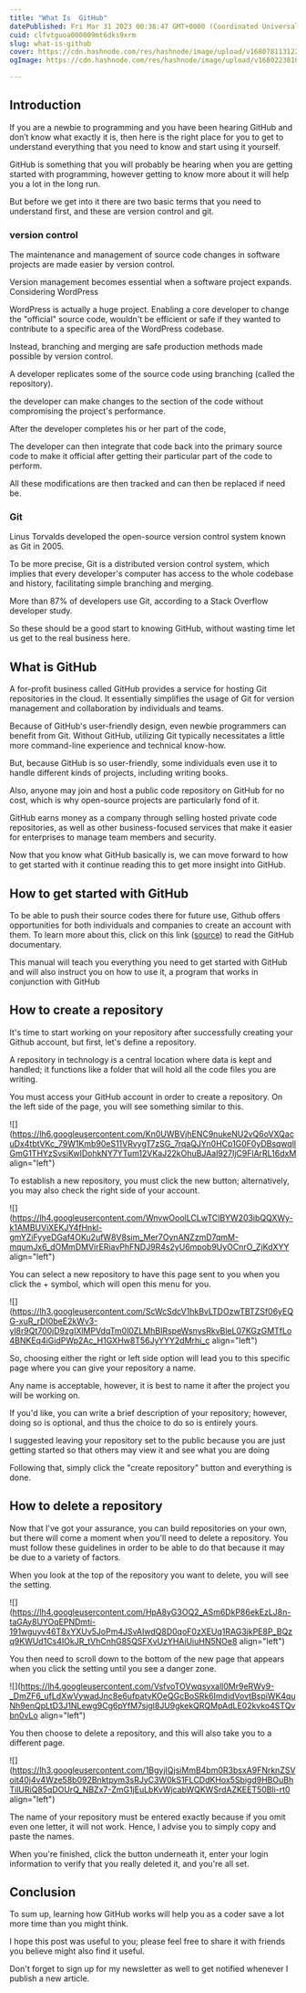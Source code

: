 ```yaml
---
title: "What Is  GitHub"
datePublished: Fri Mar 31 2023 00:38:47 GMT+0000 (Coordinated Universal Time)
cuid: clfvtguoa000009mt6dks9xrm
slug: what-is-github
cover: https://cdn.hashnode.com/res/hashnode/image/upload/v1680781131226/54272520-5371-4c85-8d6e-67e2799571c2.png
ogImage: https://cdn.hashnode.com/res/hashnode/image/upload/v1680223810321/18719daa-8eff-4914-8f0b-aaa10d28a33a.png

---
```


## Introduction

If you are a newbie to programming and you have been hearing GitHub and don’t know what exactly it is, then here is the right place for you to get to understand everything that you need to know and start using it yourself.

GitHub is something that you will probably be hearing when you are getting started with programming, however getting to know more about it will help you a lot in the long run.

But before we get into it there are two basic terms that you need to understand first, and these are version control and git.

### **version control**

The maintenance and management of source code changes in software projects are made easier by version control.

Version management becomes essential when a software project expands. Considering WordPress

WordPress is actually a huge project. Enabling a core developer to change the "official" source code, wouldn't be efficient or safe if they wanted to contribute to a specific area of the WordPress codebase.

Instead, branching and merging are safe production methods made possible by version control.

A developer replicates some of the source code using branching (called the repository).

the developer can make changes to the section of the code without compromising the project's performance.

After the developer completes his or her part of the code,

The developer can then integrate that code back into the primary source code to make it official after getting their particular part of the code to perform.

All these modifications are then tracked and can then be replaced if need be.

### **Git**

Linus Torvalds developed the open-source version control system known as Git in 2005.

To be more precise, Git is a distributed version control system, which implies that every developer's computer has access to the whole codebase and history, facilitating simple branching and merging.

More than 87% of developers use Git, according to a Stack Overflow developer study.

So these should be a good start to knowing GitHub, without wasting time let us get to the real business here.

## What is GitHub

A for-profit business called GitHub provides a service for hosting Git repositories in the cloud. It essentially simplifies the usage of Git for version management and collaboration by individuals and teams.

Because of GitHub's user-friendly design, even newbie programmers can benefit from Git. Without GitHub, utilizing Git typically necessitates a little more command-line experience and technical know-how.

But, because GitHub is so user-friendly, some individuals even use it to handle different kinds of projects, including writing books.

Also, anyone may join and host a public code repository on GitHub for no cost, which is why open-source projects are particularly fond of it.

GitHub earns money as a company through selling hosted private code repositories, as well as other business-focused services that make it easier for enterprises to manage team members and security.

Now that you know what GitHub basically is, we can move forward to how to get started with it continue reading this to get more insight into GitHub.

## How to get started with GitHub

To be able to push their source codes there for future use, Github offers opportunities for both individuals and companies to create an account with them. To learn more about this, click on this link ([source](https://docs.github.com/en/get-started)) to read the GitHub documentary.

This manual will teach you everything you need to get started with GitHub and will also instruct you on how to use it, a program that works in conjunction with GitHub

## How to create a repository

It's time to start working on your repository after successfully creating your Github account, but first, let's define a repository.

A repository in technology is a central location where data is kept and handled; it functions like a folder that will hold all the code files you are writing.

You must access your GitHub account in order to create a repository. On the left side of the page, you will see something similar to this.

![](https://lh6.googleusercontent.com/Kn0UWBVjhENC9nukeNU2vQ6oVXQacuDx4tbtVKc_79W1Kmb90eS11VRvygT7zSG_7rqaQJYn0HCp1G0F0yDBsqwqllGmG1THYzSvsiKwIDohkNY7YTum12VKaJ22kOhuBJAal927IjC9FlArRL16dxM align="left")

To establish a new repository, you must click the new button; alternatively, you may also check the right side of your account.

![](https://lh4.googleusercontent.com/WnvwOoolLCLwTClBYW203ibQQXWy-k1AMBUViXEKJY4fHnkl-gmYZiFyyeDGaf4OKu2ufW8V8sim_Mer7OynANZzmD7qmM-mqumJx6_dOMmDMVirERiavPhFNDJ9R4s2yU6mpob9UyOCnrO_ZjKdXYY align="left")

You can select a new repository to have this page sent to you when you click the + symbol, which will open this menu for you.

![](https://lh3.googleusercontent.com/ScWcSdcV1hkBvLTDOzwTBTZSf06yEQG-xuR_rDI0beE2kWv3-yl8r9Qt700jD9zgIXlMPVdqTm0l0ZLMhBIRspeWsnysRkvBleL07KGzGMTfLo4BNKEq4iGidPWp2Ac_H1GXHw8T56JyYYY2dMrhi_c align="left")

So, choosing either the right or left side option will lead you to this specific page where you can give your repository a name.

Any name is acceptable, however, it is best to name it after the project you will be working on.

If you'd like, you can write a brief description of your repository; however, doing so is optional, and thus the choice to do so is entirely yours.

I suggested leaving your repository set to the public because you are just getting started so that others may view it and see what you are doing

Following that, simply click the "create repository" button and everything is done.

## How to delete a repository

Now that I've got your assurance, you can build repositories on your own, but there will come a moment when you'll need to delete a repository. You must follow these guidelines in order to be able to do that because it may be due to a variety of factors.

When you look at the top of the repository you want to delete, you will see the setting.

![](https://lh4.googleusercontent.com/HpA8yG3OQ2_ASm6DkP86ekEzLJ8n-taGAy8UYOqEPNDmti-191wguyv46T8xYXUv5JoPm4JSvAIwdQ8D0qoF0zXEUq1RAG3jkPE8P_BQzq9KWUd1Cs4IOkJR_tVhCnhG85QSFXvUzYHAiUiuHN5NOe8 align="left")

You then need to scroll down to the bottom of the new page that appears when you click the setting until you see a danger zone.

![](https://lh4.googleusercontent.com/VsfvoTOVwqsyxall0Mr9eRWy9-_DmZF6_ufLdXwVywadJnc8e6ufpatvKOeQGcBoSRk6ImdidVovtBspiWK4quNh9enQpLtD3J1NLewg9Cg6pYfM7sjgl8JU9gkekQRQMpAdLE02kvko4STQvbn0vLo align="left")

You then choose to delete a repository, and this will also take you to a different page.

![](https://lh3.googleusercontent.com/1BgyjIQjsiMmB4bm0R3bsxA9FNrknZSVoit40j4v4Wze58b092Bnktpym3sRJyC3W0kS1FLCDdKHox5Sbigd9HBOuBhTilURiQ85qDOUrQ_NBZx7-ZmG1jEuLbKvWjcabWQKWSrdAZKEET50Bli-rt0 align="left")

The name of your repository must be entered exactly because if you omit even one letter, it will not work. Hence, I advise you to simply copy and paste the names.

When you're finished, click the button underneath it, enter your login information to verify that you really deleted it, and you're all set.

## Conclusion

To sum up, learning how GitHub works will help you as a coder save a lot more time than you might think.

I hope this post was useful to you; please feel free to share it with friends you believe might also find it useful.

Don't forget to sign up for my newsletter as well to get notified whenever I publish a new article.